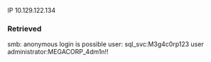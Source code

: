 IP 10.129.122.134

### Retrieved
smb: anonymous login is possible
user: sql_svc:M3g4c0rp123
user administrator:MEGACORP_4dm1n!!